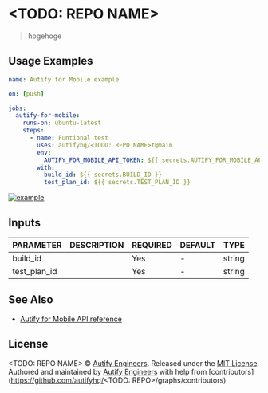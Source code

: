 # <TODO: REPO NAME>

> hogehoge

## Usage Examples

```yml
name: Autify for Mobile example

on: [push]

jobs:
  autify-for-mobile:
    runs-on: ubuntu-latest
    steps:
      - name: Funtional test
        uses: autifyhq/<TODO: REPO NAME>t@main
        env:
          AUTIFY_FOR_MOBILE_API_TOKEN: ${{ secrets.AUTIFY_FOR_MOBILE_API_TOKEN }}
        with:
          build_id: ${{ secrets.BUILD_ID }}
          test_plan_id: ${{ secrets.TEST_PLAN_ID }}
```

[![example](https://github.com/autifyhq/github-action/workflows/example-basic/badge.svg?branch=main)](.github/workflows/example.yml)


## Inputs

| PARAMETER | DESCRIPTION | REQUIRED | DEFAULT | TYPE |
| --- | --- | --- | --- | --- |
| build_id | | Yes | - | string |
| test_plan_id | | Yes | - | string |

## See Also

- [Autify for Mobile API reference](https://mobile-app.autify.com/api/docs/index.html)

## License

<TODO: REPO NAME> © [Autify Engineers](https://github.com/autifyhq). Released under the [MIT License](LICENSE).<br/>
Authored and maintained by [Autify Engineers](https://github.com/autifyhq) with help from [contributors](https://github.com/autifyhq/<TODO: REPO>/graphs/contributors)

